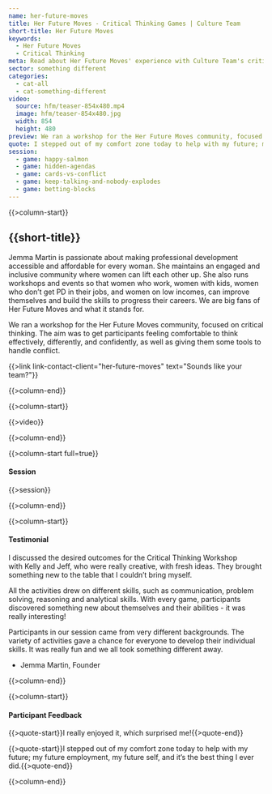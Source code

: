 ```yaml
---
name: her-future-moves
title: Her Future Moves - Critical Thinking Games | Culture Team
short-title: Her Future Moves
keywords: 
  - Her Future Moves
  - Critical Thinking
meta: Read about Her Future Moves' experience with Culture Team's critical thinking games for professional development in Adelaide. Book a workshop today!
sector: something different
categories:
  - cat-all
  - cat-something-different
video:
  source: hfm/teaser-854x480.mp4
  image: hfm/teaser-854x480.jpg
  width: 854
  height: 480
preview: We ran a workshop for the Her Future Moves community, focused on critical thinking. The aim was to get participants feeling comfortable to think effectively, differently, and confidently, as well as giving them some tools to handle conflict.
quote: I stepped out of my comfort zone today to help with my future; my future employment, my future self, and it’s the best thing I ever did.
session:
  - game: happy-salmon
  - game: hidden-agendas
  - game: cards-vs-conflict
  - game: keep-talking-and-nobody-explodes
  - game: betting-blocks
---
```

{{>column-start}}

## {{short-title}}

Jemma Martin is passionate about making professional development accessible and affordable for every woman. She maintains an engaged and inclusive community where women can lift each other up. She also runs workshops and events so that women who work, women with kids, women who don’t get PD in their jobs, and women on low incomes, can improve themselves and build the skills to progress their careers. We are big fans of Her Future Moves and what it stands for.

We ran a workshop for the Her Future Moves community, focused on critical thinking. The aim was to get participants feeling comfortable to think effectively, differently, and confidently, as well as giving them some tools to handle conflict.

{{>link link-contact-client="her-future-moves" text="Sounds like your team?"}}

{{>column-end}}

{{>column-start}}

{{>video}}

{{>column-end}}

{{>column-start full=true}}

#### Session

{{>session}}

{{>column-end}}

{{>column-start}}

#### Testimonial

I discussed the desired outcomes for the Critical Thinking Workshop with Kelly and Jeff, who were really creative, with fresh ideas. They brought something new to the table that I couldn’t bring myself.

All the activities drew on different skills, such as communication, problem solving, reasoning and analytical skills. With every game, participants discovered something new about themselves and their abilities - it was really interesting! 

Participants in our session came from very different backgrounds. The variety of activities gave a chance for everyone to develop their individual skills. It was really fun and we all took something different away.

* Jemma Martin, Founder

{{>column-end}}

{{>column-start}}

#### Participant Feedback

{{>quote-start}}I really enjoyed it, which surprised me!{{>quote-end}}

{{>quote-start}}I stepped out of my comfort zone today to help with my future; my future employment, my future self, and it’s the best thing I ever did.{{>quote-end}}

{{>column-end}}
